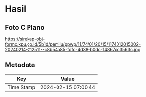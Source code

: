 # Hasil

## Foto C Plano

https://sirekap-obj-formc.kpu.go.id/5b1d/pemilu/ppwp/11/74/01/20/15/1174012015002-20240214-212511--c8b54b85-fdfc-4d38-b0dc-14867dc3563c.jpg


## Metadata

| Key        | Value               |
| ---------- | ------------------- |
| Time Stamp | 2024-02-15 07:00:44 |



